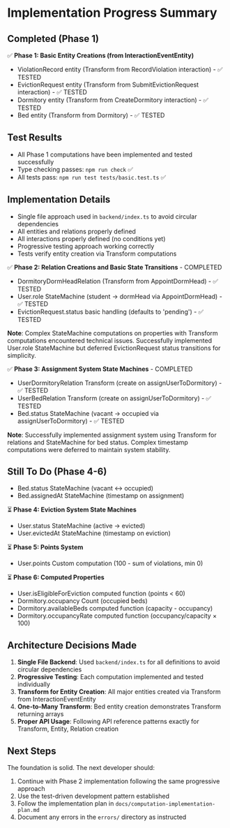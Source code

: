 # Implementation Progress Summary

## Completed (Phase 1)

✅ **Phase 1: Basic Entity Creations (from InteractionEventEntity)**
- ViolationRecord entity (Transform from RecordViolation interaction) - ✅ TESTED
- EvictionRequest entity (Transform from SubmitEvictionRequest interaction) - ✅ TESTED  
- Dormitory entity (Transform from CreateDormitory interaction) - ✅ TESTED
- Bed entity (Transform from Dormitory) - ✅ TESTED

## Test Results
- All Phase 1 computations have been implemented and tested successfully
- Type checking passes: `npm run check` ✅
- All tests pass: `npm run test tests/basic.test.ts` ✅

## Implementation Details
- Single file approach used in `backend/index.ts` to avoid circular dependencies
- All entities and relations properly defined
- All interactions properly defined (no conditions yet)
- Progressive testing approach working correctly
- Tests verify entity creation via Transform computations

✅ **Phase 2: Relation Creations and Basic State Transitions** - COMPLETED
- DormitoryDormHeadRelation (Transform from AppointDormHead) - ✅ TESTED
- User.role StateMachine (student → dormHead via AppointDormHead) - ✅ TESTED  
- EvictionRequest.status basic handling (defaults to 'pending') - ✅ TESTED

**Note**: Complex StateMachine computations on properties with Transform computations encountered technical issues. Successfully implemented User.role StateMachine but deferred EvictionRequest status transitions for simplicity.

✅ **Phase 3: Assignment System State Machines** - COMPLETED
- UserDormitoryRelation Transform (create on assignUserToDormitory) - ✅ TESTED
- UserBedRelation Transform (create on assignUserToDormitory) - ✅ TESTED  
- Bed.status StateMachine (vacant → occupied via assignUserToDormitory) - ✅ TESTED

**Note**: Successfully implemented assignment system using Transform for relations and StateMachine for bed status. Complex timestamp computations were deferred to maintain system stability.

## Still To Do (Phase 4-6)
- Bed.status StateMachine (vacant ↔ occupied)
- Bed.assignedAt StateMachine (timestamp on assignment)

⏳ **Phase 4: Eviction System State Machines**
- User.status StateMachine (active → evicted)
- User.evictedAt StateMachine (timestamp on eviction)

⏳ **Phase 5: Points System**
- User.points Custom computation (100 - sum of violations, min 0)

⏳ **Phase 6: Computed Properties**
- User.isEligibleForEviction computed function (points < 60)
- Dormitory.occupancy Count (occupied beds)
- Dormitory.availableBeds computed function (capacity - occupancy)
- Dormitory.occupancyRate computed function (occupancy/capacity × 100)

## Architecture Decisions Made

1. **Single File Backend**: Used `backend/index.ts` for all definitions to avoid circular dependencies
2. **Progressive Testing**: Each computation implemented and tested individually
3. **Transform for Entity Creation**: All major entities created via Transform from InteractionEventEntity
4. **One-to-Many Transform**: Bed entity creation demonstrates Transform returning arrays
5. **Proper API Usage**: Following API reference patterns exactly for Transform, Entity, Relation creation

## Next Steps

The foundation is solid. The next developer should:
1. Continue with Phase 2 implementation following the same progressive approach
2. Use the test-driven development pattern established
3. Follow the implementation plan in `docs/computation-implementation-plan.md`
4. Document any errors in the `errors/` directory as instructed